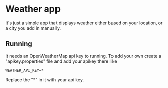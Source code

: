 # Weather app
It's just a simple app that displays weather either based on your location, or a city you add in manually.


## Running
It needs an OpenWeatherMap api key to running. To add your own create a "apikey.properties" file
and add your apikey there like
```
WEATHER_API_KEY=*
```
Replace the "*" in it with your api key.